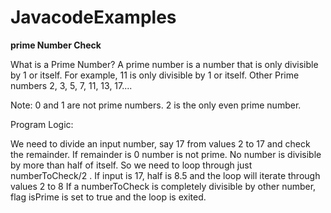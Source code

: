 # JavacodeExamples

**prime Number Check**

What is a Prime Number?
A prime number is a number that is only divisible by 1 or itself. For example, 11 is only divisible by 1 or itself. Other Prime numbers 2, 3, 5, 7, 11, 13, 17....

Note: 0 and 1 are not prime numbers. 2 is the only even prime number.

Program Logic:

We need to divide an input number, say 17 from values 2 to 17 and check the remainder. If remainder is 0 number is not prime.
No number is divisible by more than half of itself. So we need to loop through just numberToCheck/2 . If input is 17, half is 8.5 and the loop will iterate through values 2 to 8
If a numberToCheck is completely divisible by other number, flag isPrime is set to true and the loop is exited.

